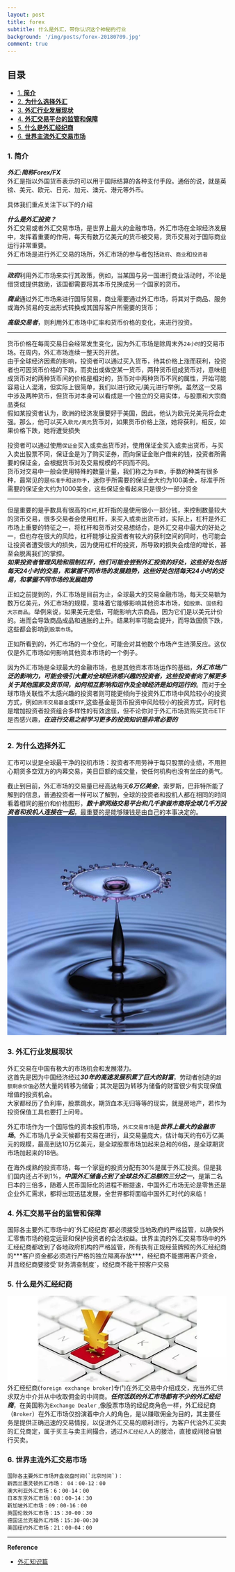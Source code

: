 ```yaml
---
layout: post
title: forex
subtitle: 什么是外汇，带你认识这个神秘的行业      
background: '/img/posts/forex-20180709.jpg'
comment: true
---
```


## 目录

- [1. **简介**](#1)
- [2. **为什么选择外汇**](#2)
- [3. **外汇行业发展现状**](#3)
- [4. **外汇交易平台的监管和保障**](#4)
- [5. **什么是外汇经纪商**](#5)
- [6. **世界主流外汇交易市场**](#6)

<h3 id="1">1. 简介</h3>

***外汇:简称Forex/FX***   
外汇是指以外国货币表示的可以用于国际结算的各种支付手段。通俗的说，就是英镑、美元、欧元、日元、加元、澳元、港元等外币。     

具体我们重点关注下以下的介绍

***什么是外汇投资？***   
外汇交易或者外汇交易市场，是世界上最大的金融市场，外汇市场在全球经济发展中，发挥着重要的作用，每天有数万亿美元的货币被交易，货币交易对于国际商业运行非常重要。   
外汇市场是进行外汇交易的场所，外汇市场的参与者包括`政府`、`商业`和`投资者` 

---
  
***政府***利用外汇市场来实行其政策，例如，当某国与另一国进行商业活动时，不论是借贷或提供救助，该国都需要将其本币兑换成另一个国家的货币。 
  
***商业***通过外汇市场来进行国际贸易，商业需要通过外汇市场，将其对于商品、服务或海外贸易的支出形式转换成其国际客户所需要的货币；

***高级交易者***，则利用外汇市场中汇率和货币价格的变化，来进行投资。
   
---

货币价格在每周交易日会经常发生变化，因为外汇市场是除周末外`24小时`的交易市场。在周内，外汇市场连续一整天的开放。   
由于全球经济因素的影响，投资者可以通过买入货币，待其价格上涨而获利，投资者也可因货币价格的下跌，而卖出或做空某一货币，两种货币组成货币对，意味组成货币对的两种货币间的价格是相对的，货币对中两种货币不同的属性，开始可能容易让人混淆，但实际上很简单，我们以进行欧元/美元进行举例。虽然这一交易中涉及两种货币，但货币对本身可以看成是一个独立的交易实体，与股票和大宗商品类似   
假如某投资者认为，欧洲的经济发展要好于美国，因此，他认为欧元兑美元将会走强。那么，他可以买入`欧元/美元`货币对，如果货币价格上涨，她将获利，相反，如果价格下跌，她将遭受损失   

投资者可以通过使用`保证金`买入或卖出货币对，使用保证金买入或卖出货币，与买入卖出股票不同，保证金是为了购买证券，而向保证金账户借来的钱，投资者所需要的保证金，会根据货币对及交易规模的不同而不同。   
货币对交易中一般会使用特殊的数量计量，我们称之为`手数`，手数的种类有很多种，最常见的是`标准手`和`迷你手`，迷你手所需要的保证金大约为100美金，标准手所需要的保证金大约为1000美金，这些保证金看起来只是很少一部分资金   

---

但是重要的是手数具有很高的`杠杆`,杠杆指的是使用很小一部分钱，来控制数量较大的货币交易，很多交易者会使用杠杆，来买入或卖出货币对，实际上，杠杆是外汇市场上重要的特征之一，将杠杆和货币对交易想结合，是外汇交易中最大的好处之一，但也存在很大的风险，杠杆能够让投资者有较大的获利空间的同时，也可能会让投资者遭受很大的损失，因为使用杠杆的投资，所导致的损失会成倍的增长，甚至会脱离我们的掌控。   
***如果投资者管理风险和限制杠杆，他们可能会尝到外汇投资的好处，这些好处包括每天24小时的交易，和掌握不同市场的发展趋势，这些好处包括每天24小时的交易，和掌握不同市场的发展趋势*** 


正如之前提到的，外汇市场是目前为止，全球最大的交易金融市场，每天交易额为数万亿美元，外汇市场的规模，意味着它能够影响其他资本市场，如`股票`、`国债`和`大宗商品`。举例来说，如果美元走低，可能影响大宗商品，因为它们是以美元计价的。进而会导致商品成品和通胀的上升。结果利率可能会提升，而导致国债下跌，这些都会影响到`股票市场`。   

正如所看到的，外汇市场的一个变化，可能会对其他数个市场产生涟漪反应。这仅仅是外汇市场如何影响其他资本市场的一个例子。
   
因为外汇市场是全球最大的金融市场，也是其他资本市场运作的基础，***外汇市场广泛的影响力，可能会吸引大量对全球经济感兴趣的投资者，这些投资者向了解更多关于其他国家及货币间，如何相互影响和运作及全球经济是如何运行的***。而对于全球市场关联性不太感兴趣的投资者则可能更倾向于投资外汇市场中风险较小的投资方式，例如`货币交易基金`或`ETF`,这些基金是货币投资中风险较小的投资方式，同时也是增加投资者投资组合多样性的有效途径，但不论你对于外汇市场货购买货币ETF是否感兴趣，***在进行交易之前学习更多的投资知识是非常必要的***

---

<h3 id="2">2. 为什么选择外汇</h3>

汇市可以说是全球最干净的投机市场：投资者不用劳神于每只股票的业绩，不用担心期货多空双方的内幕交易，美日巨额的成交量，使任何机构也没有坐庄的勇气。   

截止到目前，外汇市场的交易量已经高达每天***6万亿美金***，索罗斯，巴菲特所能了解到的信息，普通投资者一样可以了解到，全球的投资者和投机人都在相同的时间看着相同的报价和价格图形，***数十家网络交易平台和几千家做市商将全球几千万投资者和投机人连接在一起***，最重要的是能够赚钱是由自己的本事决定的。  
![Forex](/img/posts/20180716-simple-background.jpg "Forex")

<h3 id="3">3. 外汇行业发展现状</h3>   

外汇交易在中国有极大的市场机会和发展潜力。   
这首先是因为中国经济经过***30年的高速发展积累了巨大的财富***，劳动者创造的`超额剩余价值`必然大量的转移为储备；其次是因为转移为储备的财富很少有实现保值增值的投资机会。   
大家都经历了负利率，股票跳水，期货血本无归等等的现实，就是房地产，若作为投资保值工具也要打上问号。

外汇市场作为一个国际性的资本投机市场，`外汇交易市场`是***世界上最大的金融市场***。外汇市场几乎全天候都有交易在进行，且交易量庞大，估计每天约有6万亿美元的规模，最高到达10万亿美元，是全球股票市场加起来总和的6倍，是全球期货市场加起来的18倍。   

在海外成熟的投资市场，每一个家庭的投资分配有30%是属于外汇投资。但是我们国内还占不到1%，***中国外汇储备占到了全球总外汇总额的三分之一***，是第二名日本的三倍多，随着人民币国际化的进程不断提速，中国外汇市场无论是零售还是企业外汇需求，都将出现迅猛发展，全世界都将面临中国外汇时代的来临！

<h3 id="4">4. 外汇交易平台的监管和保障</h3>   
国际各主要外汇市场中的`外汇经纪商`都必须接受当地政府的严格监管，以确保外汇零售市场的稳定运营和保护投资者的合法权益。世界主流的外汇交易市场中的外汇经纪商都收到了各地政府机构的严格监管，所有执有正规经营牌照的外汇经纪商的***客户资金都必须进行严格的独立隔离存放***，经纪商不能挪用客户资金，并且经纪商要接受`财务清查制度`，经纪商不能干预客户交易

<h3 id="5">5. 什么是外汇经纪商</h3>   

![Forex](/img/posts/20180717-cn.jpg "Forex") 
外汇经纪商(`foreign exchange broker`)专门在外汇交易中介绍成交，充当外汇供求双方中介并从中收取佣金的中间商。***任何活跃的外汇市场都有不少的外汇经纪商***，在美国称为`Exchange Dealer` ,像股票市场的经纪商角色一样，外汇经纪商（`Broker`）在外汇市场仅扮演着中介人的角色，是以赚取佣金为目的，其主要任务是提供正确迅速的交易情报，以促进外汇交易的顺利进行，为客户代洽外汇买卖的汇兑商定，属于买主与卖主间撮合，透过`外汇经纪人`人的接洽，直接或间接自银行买卖。   

<h3 id="6">6. 世界主流外汇交易市场</h3>  
   
	国际各主要外汇市场开盘收盘时间(`北京时间`)：   
	新西兰惠灵顿外汇市场： 04：00-12：00   
	澳大利亚外汇市场：6：00-14：00   
	日本东京外汇市场：08：00-14：30   
	新加坡外汇市场：09：00-16：00   
	英国伦敦外汇市场：15：30-00：30   
	德国法兰克福外汇市场：15:30-00:30   
	美国纽约外汇市场：21：00-04：00 


---

**Reference**

- [外汇知识篇](https://mp.weixin.qq.com/s/WrD760E9nRM-dtV5N0mw8A)
